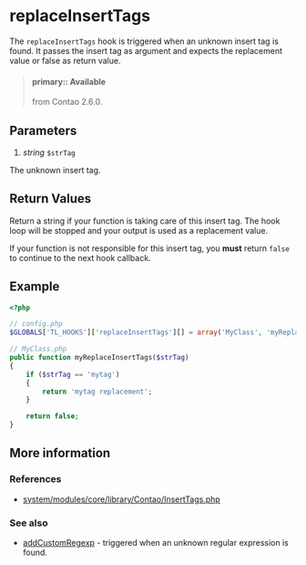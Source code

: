 # replaceInsertTags

The `replaceInsertTags` hook is triggered when an unknown insert tag is found.
It passes the insert tag as argument and expects the replacement value or
false as return value.

> #### primary:: Available   
> from Contao 2.6.0.


## Parameters

1. *string* `$strTag`

  The unknown insert tag.


## Return Values

Return a string if your function is taking care of this insert tag. The hook loop
will be stopped and your output is used as a replacement value.

If your function is not responsible for this insert tag, you **must** return
`false` to continue to the next hook callback.


## Example

```php
<?php

// config.php
$GLOBALS['TL_HOOKS']['replaceInsertTags'][] = array('MyClass', 'myReplaceInsertTags');

// MyClass.php
public function myReplaceInsertTags($strTag)
{
    if ($strTag == 'mytag')
    {
        return 'mytag replacement';
    }

    return false;
}
```


## More information


### References

- [system/modules/core/library/Contao/InsertTags.php](https://github.com/contao/core/blob/3.5.0/system/modules/core/library/Contao/InsertTags.php#L1128-L1142)


### See also

- [addCustomRegexp](addCustomRegexp.md) - triggered when an unknown regular expression is found.
